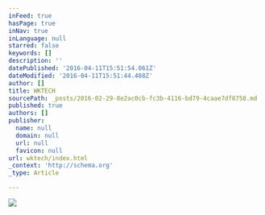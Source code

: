 ```yaml
---
inFeed: true
hasPage: true
inNav: true
inLanguage: null
starred: false
keywords: []
description: ''
datePublished: '2016-04-11T15:51:54.061Z'
dateModified: '2016-04-11T15:51:44.488Z'
author: []
title: WKTECH
sourcePath: _posts/2016-02-29-8e2ac0cb-fc3b-4116-bd79-4caae7df8758.md
published: true
authors: []
publisher:
  name: null
  domain: null
  url: null
  favicon: null
url: wktech/index.html
_context: 'http://schema.org'
_type: Article

---
```

![](https://the-grid-user-content.s3-us-west-2.amazonaws.com/ac3543c7-6e1c-44b4-aa62-a29d39a6c08d.png)